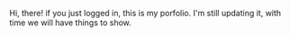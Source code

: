 Hi, there!
if you just logged in, this is my porfolio. I'm still updating it, with time we will have things to show.
